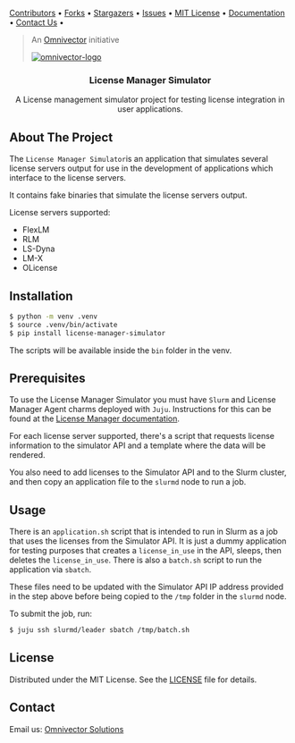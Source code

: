 [contributors-url]: https://github.com/omnivector-solutions/license-manager/graphs/contributors
[forks-url]: https://github.com/omnivector-solutions/license-manager/network/members
[stars-url]: https://github.com/omnivector-solutions/license-manager/stargazers
[issues-url]: https://github.com/omnivector-solutions/license-manager/issues
[license-url]: https://github.com/omnivector-solutions/license-manager/blob/master/LICENSE
[docs-url]: https://omnivector-solutions.github.io/license-manager/
[contact-us]: mailto:info@omnivector.solutions

[Contributors][contributors-url] •
[Forks][forks-url] •
[Stargazers][stars-url] •
[Issues][issues-url] •
[MIT License][license-url] •
[Documentation][docs-url] •
[Contact Us][contact-us] •

<!-- PROJECT LOGO -->
> An [Omnivector](https://www.omnivector.io/) initiative
>
> [![omnivector-logo](https://omnivector-public-assets.s3.us-west-2.amazonaws.com/branding/omnivector-logo-text-black-horz.png)](https://www.omnivector.io/)

<h3 align="center">License Manager Simulator</h3>

<p align="center">
  A License management simulator project for testing license integration in user applications.
  <br />
</p>


## About The Project

The `License Manager Simulator`is an application that simulates several license servers output for use in the development of applications which interface to the license servers.

It contains fake binaries that simulate the license servers output.

License servers supported:

* FlexLM
* RLM
* LS-Dyna
* LM-X
* OLicense

## Installation
```bash
$ python -m venv .venv
$ source .venv/bin/activate
$ pip install license-manager-simulator
```
The scripts will be available inside the `bin` folder in the venv.


## Prerequisites
To use the License Manager Simulator you must have `Slurm` and License Manager Agent charms deployed with `Juju`.
Instructions for this can be found at the [License Manager documentation][docs-url].

For each license server supported, there's a script that requests license information to the simulator API and a template
where the data will be rendered.

You also need to add licenses to the Simulator API and to the Slurm cluster, and then copy an application file to the `slurmd` node to run a job.


## Usage
There is an `application.sh` script that is intended to run in Slurm as a job that uses the licenses from the Simulator API. It is just a dummy
application for testing purposes that creates a `license_in_use` in the API, sleeps, then deletes the `license_in_use`.
There is also a `batch.sh` script to run the application via `sbatch`.

These files need to be updated with the Simulator API IP address provided in the step above before being copied to the `/tmp` folder in the `slurmd` node.

To submit the job, run:

```bash
$ juju ssh slurmd/leader sbatch /tmp/batch.sh
```

## License
Distributed under the MIT License. See the [LICENSE][license-url] file for details.


## Contact
Email us: [Omnivector Solutions][contact-us]
